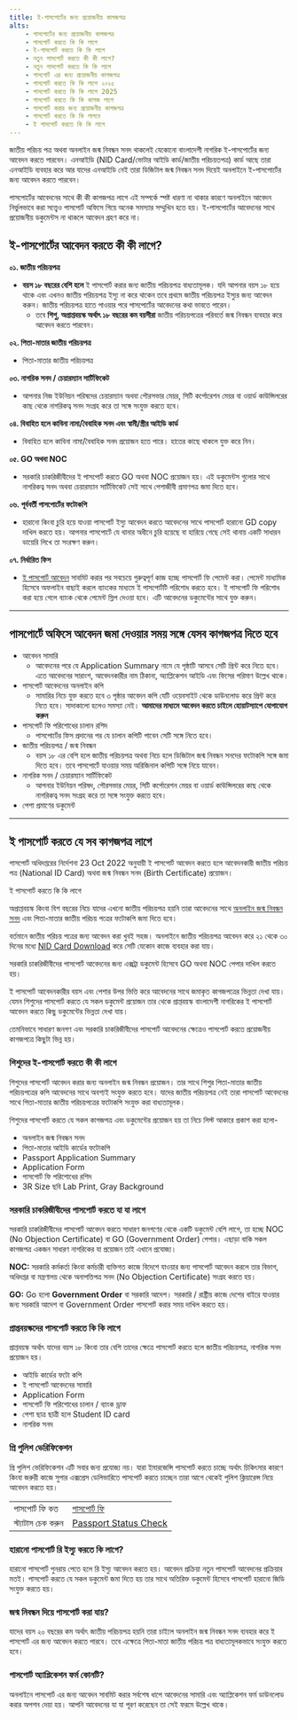 ```yaml
---
title: ই-পাসপোর্টের জন্য প্রয়োজনীয় কাগজপত্র
alts:
    - পাসপোর্টের জন্য প্রয়োজনীয় কাগজপত্র
    - পাসপোর্ট করতে কি কি লাগে
    - ই-পাসপোর্ট করতে কি কি লাগে
    - নতুন পাসপোর্ট করতে কী কী লাগে?
    - নতুন পাসপোর্ট করতে কি কি লাগে
    - পাসপোর্ট এর জন্য প্রয়োজনীয় কাগজপত্র
    - পাসপোর্ট করতে কি কি লাগে ২০২৫
    - পাসপোর্ট করতে কি কি লাগে 2025
    - পাসপোর্ট করতে কি কি কাগজ লাগে
    - পাসপোর্ট করার জন্য প্রয়োজনীয় কাগজপত্র
    - পাসপোর্ট করতে কি কি লাগবে
    - ই পাসপোর্ট করতে কি কি লাগে
---
```

জাতীয় পরিচয় পত্র অথবা অনলাইন জন্ম নিবন্ধন সনদ থাকলেই যেকোনো বাংলাদেশী নাগরিক ই-পাসপোর্টের জন্য আবেদন করতে পারবেন। এনআইডি (NID Card/ভোটার আইডি কার্ড/জাতীয় পরিচয়তপত্র) কার্ড আছে তারা এনআইডি ব্যবহার করে আর যাদের এনআইডি নেই তারা ডিজিটাল জন্ম নিবন্ধন সনদ দিয়েই অনলাইনে ই-পাসপোর্টের জন্য আবেদন করতে পারবেন।

পাসপোর্টের আবেদনের সাথে কী কী কাগজপত্র লাগে এই সম্পর্কে স্পষ্ট ধারণা না থাকার কারণে অনলাইনে আবেদন নির্ভুলভাবে করা সত্ত্বেও পাসপোর্ট অফিসে গিয়ে অনেক সমস্যার সম্মুখিন হতে হয়। ই-পাসপোর্টের আবেদনের সাথে প্রয়োজনীয় ডকুমেন্টস না থাকলে আবেদন গ্রহণ করে না।

## ই-পাসপোর্টের আবেদন করতে কী কী লাগে?
**০১. জাতীয় পরিচয়পত্র**
* **বয়স ১৮ বছরের বেশি হলে** ই পাসপোর্ট করার জন্য জাতীয় পরিচয়পত্র বাধ্যতামূলক। যদি আপনার বয়স ১৮ হয়ে থাকে এবং এখনও জাতীয় পরিচয়পত্র ইস্যু না করে থাকেন তবে প্রথমে জাতীয় পরিচয়পত্র ইস্যুর জন্য আবেদন করুন। জাতীয় পরিচয়পত্র হাতে পাওয়ার পরে পাসপোর্টের আবেদনের কথা ভাবতে পারেন।
    * তবে **শিশু, অপ্রাপ্তবয়স্ক অর্থাৎ ১৮ বছরের কম বয়সীরা** জাতীয় পরিচয়পত্রের পরিবর্তে জন্ম নিবন্ধন ব্যবহার করে আবেদন করতে পারবেন।

**০২. পিতা-মাতার জাতীয় পরিচয়পত্র**
* পিতা-মাতার জাতীয় পরিচয়পত্র

**০৩. নাগরিক সনদ / চেয়ারম্যান সার্টিফিকেট**
* আপনার নিজ ইউনিয়ন পরিষদের চেয়ারম্যান অথবা পৌরসভার মেয়র, সিটি কর্পোরেশন মেয়র বা ওয়ার্ড কাউন্সিলরের কাছ থেকে নাগরিকত্ব সনদ সংগ্রহ করে তা সঙ্গে সংযুক্ত করতে হবে।

**০৪. বিবাহিত হলে কাবিনা নামা/বৈবাহিক সনদ এবং স্বামী/স্ত্রীর আইডি কার্ড**
* বিবাহিত হলে কাবিনা নামা/বৈবাহিক সনদ প্রয়োজন হতে পারে। হাতের কাছে থাকলে যুক্ত করে নিন।

**০৫. GO অথবা NOC**
* সরকারি চাকরিজীবীদের ই পাসপোর্ট করতে GO অথবা NOC প্রয়োজন হয়। এই ডকুমেন্টস গুলোর সাথে নাগরিকত্ব সনদ অথবা চেয়ারম্যান সার্টিফিকেট সেই সাথে পেশাজীবী প্রমাণপত্র জমা দিতে হবে।

**০৬. পূর্ববর্তী পাসপোর্টের ফটোকপি**
* হারানো কিংবা চুরি হয়ে যাওয়া পাসপোর্ট ইস্যু আবেদন করতে আবেদনের সাথে পাসপোর্ট হারানো GD copy দাখিল করতে হয়। আপনার পাসপোর্টে যে থানার অধীনে চুরি হয়েছে বা হারিয়ে গেছে সেই থানায় একটি সাধারন ডায়েরি লিখে তা সংরক্ষণ করুন।

**০৭. নির্ধারিত ফিস**
* [ই পাসপোর্ট আবেদন](/e-passport-application/) সাবমিট করার পর সবচেয়ে গুরুত্বপূর্ণ কাজ হচ্ছে পাসপোর্ট ফি পেমেন্ট করা। পেমেন্ট মাধ্যমিক হিসেবে অফলাইন বাছাই করলে ব্যাংকের মাধ্যমে ই পাসপোর্টটি পরিশোধ করতে হবে। ই পাসপোর্ট ফি পরিশোধ করা হয়ে গেলে ব্যাংক থেকে পেমেন্ট স্লিপ দেওয়া হবে। এটি আবেদনের ডকুমেন্টের সাথে যুক্ত করুন।

---
## পাসপোর্টে অফিসে আবেদন জমা দেওয়ার সময় সঙ্গে যেসব কাগজপত্র দিতে হবে
*   আবেদন সামারি
    * আবেদনের পরে যে Application Summary নামে যে পৃষ্ঠাটি আসবে সেটি প্রিন্ট করে নিতে হবে। এতে আবেদনের সারাংশ, আবেদনকারীর নাম ঠিকানা, অ্যাপ্লিকেশন আইডি এবং ফিসের পরিমাণ উল্লেখ থাকে।
*   পাসপোর্ট আবেদনের অনলাইন কপি
    * সামারির নিচে যুক্ত করতে হবে ৩ পৃষ্ঠার আবেদন কপি যেটি ওয়েবসাইট থেকে ডাউনলোড করে প্রিন্ট করে নিতে হবে। সাদাকালো হলেও সমস্যা নেই।
 **আমাদের মাধ্যমে আবেদন করতে চাইলে হোয়াটস্যাপে যোগাযোগ করুন**
*   পাসপোর্ট ফি পরিশোধের চালান রশিদ
    * পাসপোর্টের ফিস প্রদানের পর যে চালান কপিটি পাবেন সেটি সঙ্গে নিতে হবে।
*   জাতীয় পরিচয়পত্র / জন্ম নিবন্ধন
    * বয়স ১৮ এর বেশি হলে জাতীয় পরিচয়পত্র অথবা নিচে হলে ডিজিটাল জন্ম নিবন্ধন সনদের ফটোকপি সঙ্গে জমা দিতে হবে। তবে পাসপোর্টে যাওয়ার সময় অরিজিনাল কপিটি সঙ্গে নিয়ে যাবেন।
*   নাগরিক সনদ / চেয়ারম্যান সার্টিফিকেট
    * আপনার ইউনিয়ন পরিষদ, পৌরসভার মেয়র, সিটি কর্পোরেশন মেয়র বা ওয়ার্ড কাউন্সিলরের কাছ থেকে নাগরিকত্ব সনদ সংগ্রহ করে তা সঙ্গে সংযুক্ত করতে হবে।
*   পেশা প্রমাণের ডকুমেন্ট

---
## ই পাসপোর্ট করতে যে সব কাগজপত্র লাগে
পাসপোর্ট অধিদপ্তরের নির্দেশনা 23 Oct 2022 অনুযায়ী ই পাসপোর্ট আবেদন করতে হলে আবেদনকারী জাতীয় পরিচয় পত্র (National ID Card) অথবা জন্ম নিবন্ধন সনদ (Birth Certificate) প্রয়োজন।


ই পাসপোর্ট করতে কি কি লাগে

অপ্রাপ্তবয়স্ক কিংবা বিশ বছরের নিচে যাদের এখনো জাতীয় পরিচয়পত্র হয়নি তারা আবেদনের সাথে [অনলাইন জন্ম নিবন্ধন সনদ](https://nidbd.org/birth-registration-application/) এবং পিতা-মাতার জাতীয় পরিচয় পত্রের ফটোকপি জমা দিতে হবে।

বর্তমানে জাতীয় পরিচয় পত্রের জন্য আবেদন করা খুবই সহজ। অনলাইনে জাতীয় পরিচয়পত্র আবেদন করে ২১ থেকে ৩০ দিনের মধ্যে [NID Card Download](https://nidbd.org/nid-card-download/) করে সেটি যেকোন কাজে ব্যবহার করা যায়।

সরকারি চাকরিজীবীদের পাসপোর্ট আবেদনের জন্য এক্সট্রা ডকুমেন্ট হিসেবে GO অথবা NOC পেপার দাখিল করতে হয়।

ই পাসপোর্ট আবেদনকারীর বয়স এবং পেশার উপর ভিত্তি করে আবেদনের সাথে জমাকৃত কাগজপত্রের ভিন্নতা দেখা যায়। যেমন শিশুদের পাসপোর্ট করতে যে সকল ডকুমেন্ট প্রয়োজন তার থেকে প্রাপ্তবয়স্ক বাংলাদেশী নাগরিকের ই পাসপোর্ট আবেদন করতে কিছু ডকুমেন্টের ভিন্নতা দেখা যায়।

তেমনিভাবে সাধারণ জনগণ এবং সরকারি চাকরিজীবীদের পাসপোর্ট আবেদনের ক্ষেত্রেও পাসপোর্ট করতে প্রয়োজনীয় কাগজপত্রে কিছুটা ভিন্ন হয়।

### শিশুদের ই-পাসপোর্ট করতে কী কী লাগে

শিশুদের পাসপোর্ট আবেদন করার জন্য অনলাইন জন্ম নিবন্ধন প্রয়োজন। তার সাথে শিশুর পিতা-মাতার জাতীয় পরিচয়পত্রের কপি আবেদনের সাথে অবশ্যই সংযুক্ত করতে হবে। যাদের জাতীয় পরিচয়পত্র নেই তারা পাসপোর্ট আবেদনের সাথে পিতা-মাতার জাতীয় পরিচয়পত্রের ফটোকপি সংযুক্ত করা বাধ্যতামূলক।

শিশুদের পাসপোর্ট করতে যে সকল কাগজপত্র এবং ডকুমেন্টের প্রয়োজন হয় তা নিচে লিস্ট আকারে প্রকাশ করা হলো-

*   অনলাইন জন্ম নিবন্ধন সনদ
*   পিতা-মাতার আইডি কার্ডের ফটোকপি
*   Passport Application Summary
*   Application Form
*   পাসপোর্ট ফি পরিশোধের রশিদ
*   3R Size ছবি Lab Print, Gray Background

### সরকারি চাকরিজীবীদের পাসপোর্ট করতে যা যা লাগে

সরকারি চাকরিজীবীদের পাসপোর্ট আবেদন করতে সাধারণ জনগণের থেকে একটি ডকুমেন্ট বেশি লাগে, তা হচ্ছে NOC (No Objection Certificate) বা GO (Government Order) পেপার। এছাড়া বাকি সকল কাগজপত্র একজন সাধারণ নাগরিকের যা প্রয়োজন তাই এখানে প্রযোজ্য।

**NOC:** সরকারি কর্মকর্তা কিংবা কর্মচারী ব্যক্তিগত কাজে বিদেশে যাওয়ার জন্য পাসপোর্ট আবেদন করলে তার বিভাগ, অধিদপ্তর বা মন্ত্রণালয় থেকে অনাপত্তিপত্র সনদ (No Objection Certificate) সংগ্রহ করতে হয়।

**GO:** Go হলো **Government Order** বা সরকারি আদেশ। সরকারি / রাষ্ট্রীয় কাজে দেশের বাইরে যাওয়ার জন্য সরকারি আদেশ বা Government Order পাসপোর্ট করার সময় দাখিল করতে হয়।

### প্রাপ্তবয়স্কদের পাসপোর্ট করতে কি কি লাগে

প্রাপ্তবয়স্ক অর্থাৎ যাদের বয়স ১৮ কিংবা তার বেশি তাদের ক্ষেত্রে পাসপোর্ট করতে হলে জাতীয় পরিচয়পত্র, নাগরিক সনদ প্রয়োজন হয়।

*   আইডি কার্ডের ফটো কপি
*   ই পাসপোর্ট আবেদনের সামারি
*   Application Form
*   পাসপোর্ট ফি পরিশোধের চালান / ব্যাংক ড্রাফ
*   পেশা ছাত্র ছাত্রী হলে Student ID card
*   নাগরিক সনদ

### প্রি পুলিশ ভেরিফিকেশন

প্রি পুলিশ ভেরিফিকেশন এটি সবার জন্য প্রযোজ্য নয়। যারা ইমারজেন্সি পাসপোর্ট করতে চাচ্ছে অর্থাৎ চিকিৎসার কারণে কিংবা জরুরী কাজে সুপার এক্সপ্রেস ডেলিভারিতে পাসপোর্ট করতে চাচ্ছেন তারা আগে থেকেই পুলিশ ক্লিয়ারেন্স নিয়ে আবেদন করতে হয়।

|     |     |
| --- | --- |
| পাসপোর্ট ফি কত | [পাসপোর্ট ফি](https://nidbd.org/e-passport-fees/) |
| স্ট্যাটাস চেক করুন | [Passport Status Check](https://nidbd.org/epassport-status-check/) |

### হারানো পাসপোর্ট রি ইস্যু করতে কি লাগে?

হারানো পাসপোর্ট পুনরায় পেতে হলে রি ইস্যু আবেদন করতে হয়। আবেদন প্রক্রিয়া নতুন পাসপোর্ট আবেদনের প্রক্রিয়ার মতই। পাসপোর্ট করতে যে সকল ডকুমেন্ট জমা দিতে হয় তার সাথে অতিরিক্ত ডকুমেন্ট হিসেবে পাসপোর্ট হারানো জিডি সংযুক্ত করতে হয়।

### জন্ম নিবন্ধন দিয়ে পাসপোর্ট করা যায়?

যাদের বয়স ২০ বছরের কম অর্থাৎ জাতীয় পরিচয়পত্র হয়নি তারা চাইলে অনলাইন জন্ম নিবন্ধন সনদ ব্যবহার করে ই পাসপোর্ট এর জন্য আবেদন করতে পারবে। তবে এক্ষেত্রে পিতা-মাতা জাতীয় পরিচয় পত্র বাধ্যতামূলকভাবে সংযুক্ত করতে হবে।

### পাসপোর্ট অ্যাপ্লিকেশন ফর্ম কোনটি?

অনলাইনে পাসপোর্ট এর জন্য আবেদন সাবমিট করার সর্বশেষ ধাপে আবেদনের সামারি এবং অ্যাপ্লিকেশন ফর্ম ডাউনলোড করার অপশন দেয়া হয়। আপনি আবেদনের যা যা পূরণ করেছেন তা সেই ফরমে উল্লেখ থাকে।